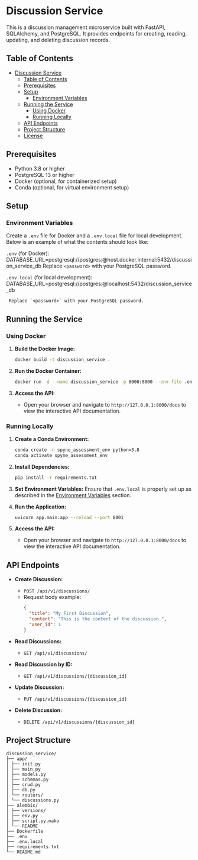 # Discussion Service

This is a discussion management microservice built with FastAPI, SQLAlchemy, and PostgreSQL. It provides endpoints for creating, reading, updating, and deleting discussion records.

## Table of Contents

- [Discussion Service](#discussion-service)
  - [Table of Contents](#table-of-contents)
  - [Prerequisites](#prerequisites)
  - [Setup](#setup)
    - [Environment Variables](#environment-variables)
  - [Running the Service](#running-the-service)
    - [Using Docker](#using-docker)
    - [Running Locally](#running-locally)
  - [API Endpoints](#api-endpoints)
  - [Project Structure](#project-structure)
  - [License](#license)

## Prerequisites

- Python 3.8 or higher
- PostgreSQL 13 or higher
- Docker (optional, for containerized setup)
- Conda (optional, for virtual environment setup)

## Setup

### Environment Variables

Create a `.env` file for Docker and a `.env.local` file for local development. Below is an example of what the contents should look like:

`.env` (for Docker):
     DATABASE_URL=postgresql://postgres:<password>@host.docker.internal:5432/discussion_service_db
      Replace `<password>` with your PostgreSQL password.

`.env.local` (for local development):
     DATABASE_URL=postgresql://postgres:<password>@localhost:5432/discussion_service_db

     Replace `<password>` with your PostgreSQL password.

## Running the Service

### Using Docker

1. **Build the Docker Image:**
    ```sh
    docker build -t discussion_service .
    ```

2. **Run the Docker Container:**
    ```sh
    docker run -d --name discussion_service -p 8000:8000 --env-file .env discussion_service
    ```

3. **Access the API:**
    - Open your browser and navigate to `http://127.0.0.1:8000/docs` to view the interactive API documentation.

### Running Locally

1. **Create a Conda Environment:**
    ```sh
    conda create -n spyne_assessment_env python=3.8
    conda activate spyne_assessment_env
    ```

2. **Install Dependencies:**
    ```sh
    pip install -r requirements.txt
    ```

3. **Set Environment Variables:**
    Ensure that `.env.local` is properly set up as described in the [Environment Variables](#environment-variables) section.

4. **Run the Application:**
    ```sh
    uvicorn app.main:app --reload --port 8001
    ```

5. **Access the API:**
    - Open your browser and navigate to `http://127.0.0.1:8000/docs` to view the interactive API documentation.

## API Endpoints

- **Create Discussion:**
  - `POST /api/v1/discussions/`
  - Request body example:
    ```json
    {
      "title": "My First Discussion",
      "content": "This is the content of the discussion.",
      "user_id": 1
    }
    ```

- **Read Discussions:**
  - `GET /api/v1/discussions/`

- **Read Discussion by ID:**
  - `GET /api/v1/discussions/{discussion_id}`

- **Update Discussion:**
  - `PUT /api/v1/discussions/{discussion_id}`

- **Delete Discussion:**
  - `DELETE /api/v1/discussions/{discussion_id}`

## Project Structure

    discussion_service/
    ├── app/
    │ ├── init.py
    │ ├── main.py
    │ ├── models.py
    │ ├── schemas.py
    │ ├── crud.py
    │ ├── db.py
    │ └── routers/
    │ └── discussions.py
    ├── alembic/
    │ ├── versions/
    │ ├── env.py
    │ ├── script.py.mako
    │ └── README
    ├── Dockerfile
    ├── .env
    ├── .env.local
    ├── requirements.txt
    └── README.md